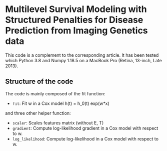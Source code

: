 # Multilevel Survival Modeling with Structured Penalties for Disease Prediction from Imaging Genetics data

This code is a complement to the corresponding article. It has been tested which Python 3.8 and Numpy 1.18.5 on a MacBook Pro (Retina, 13-inch, Late 2013).

## Structure of the code

The code is mainly composed of the fit function:
* `fit`: Fit w in a Cox model h(t) = h_0(t) exp(w*x)

and three other helper function:
* `scaler`: Scales features matrix (without E, T)
* `gradient`: Compute log-likelihood gradient in a Cox model with respect to w.
* `log_likelihood`: Compute log-likelihood in a Cox model with respect to w.
